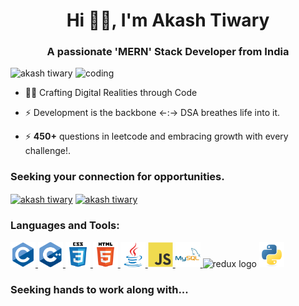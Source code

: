 <h1 align="center">Hi 🧍‍♂️, I'm Akash Tiwary</h1>
<h3 align="center">A passionate 'MERN' Stack Developer from India</h3>

<img align="right" alt="coding" width="400" src="https://user-images.githubusercontent.com/55389276/140866485-8fb1c876-9a8f-4d6a-98dc-08c4981eaf70.gif">

<p align="left"> <img src="https://komarev.com/ghpvc/?username=theakashtiwary&label=Profile%20views&color=0e75b6&style=flat" alt="akash tiwary" /> </p>

- 👨‍💻 Crafting Digital Realities through Code

- ⚡ Development is the backbone <-:-> DSA breathes life into it.
- ⚡ **450+** questions in leetcode and embracing growth with every challenge!.

<h3 align="left">Seeking your connection for opportunities.</h3>
<p align="left">
<a href="https://linkedin.com/in/akash-tiwary17/" target="blank"><img align="center" src="https://raw.githubusercontent.com/rahuldkjain/github-profile-readme-generator/master/src/images/icons/Social/linked-in-alt.svg" alt="akash tiwary" height="30" width="40" /></a>
<a href="https://x.com/AkashTi56808516" target="blank"><img align="center" src="https://raw.githubusercontent.com/rahuldkjain/github-profile-readme-generator/master/src/images/icons/Social/twitter-alt.svg" alt="akash tiwary" height="30" width="40" /></a>
</p>

<h3 align="left">Languages and Tools:</h3>
<p align="left"> <a href="https://www.cprogramming.com/" target="_blank" rel="noreferrer"> <img src="https://raw.githubusercontent.com/devicons/devicon/master/icons/c/c-original.svg" alt="c" width="40" height="40"/> </a> <a href="https://www.w3schools.com/cpp/" target="_blank" rel="noreferrer"> <img src="https://raw.githubusercontent.com/devicons/devicon/master/icons/cplusplus/cplusplus-original.svg" alt="cplusplus" width="40" height="40"/> </a> <a href="https://www.w3schools.com/css/" target="_blank" rel="noreferrer"> <img src="https://raw.githubusercontent.com/devicons/devicon/master/icons/css3/css3-original-wordmark.svg" alt="css3" width="40" height="40"/> </a> <a href="https://www.w3.org/html/" target="_blank" rel="noreferrer"> <img src="https://raw.githubusercontent.com/devicons/devicon/master/icons/html5/html5-original-wordmark.svg" alt="html5" width="40" height="40"/> </a> <a href="https://www.java.com" target="_blank" rel="noreferrer"> <img src="https://raw.githubusercontent.com/devicons/devicon/master/icons/java/java-original.svg" alt="java" width="40" height="40"/> </a> <a href="https://developer.mozilla.org/en-US/docs/Web/JavaScript" target="_blank" rel="noreferrer"> <img src="https://raw.githubusercontent.com/devicons/devicon/master/icons/javascript/javascript-original.svg" alt="javascript" width="40" height="40"/> </a> <a href="https://www.mathworks.com/" target="_blank" rel="noreferrer"> <img src="https://raw.githubusercontent.com/devicons/devicon/master/icons/mysql/mysql-original-wordmark.svg" alt="mysql" width="40" height="40"/> </a> 
  <img src="https://skillicons.dev/icons?i=redux" height="40" width="40" alt="redux logo"  />
  <img src="https://raw.githubusercontent.com/devicons/devicon/master/icons/python/python-original.svg" alt="python" width="40" height="40"/> </p>

<h3 align="left">Seeking hands to work along with...  </h3>
<p><img align="left" src="https://github-readme-stats.vercel.app/api/top-langs?username=theakashtiwary&show_icons=true&locale=en&layout=compact" alt
